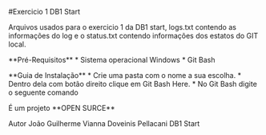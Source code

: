 #Exercicio 1 DB1 Start

<p>Arquivos usados para o exercicio 1 da DB1 start, logs.txt contendo as informações do log e o status.txt contendo informações dos
estatos do GIT local.

<p>**Pré-Requisitos**
  * Sistema operacional Windows
  * Git Bash
  
<p>**Guia de Instalação**
 * Crie uma pasta com o nome a sua escolha.
 * Dentro dela com botão direito clique em Git Bash Here.
 * No Git Bash digite o seguente comando <git clone https://github.com/Joao-gui/exercicio1.git>
 
 <p>É um projeto **OPEN SURCE**
 
 <p>Autor João Guilherme Vianna Doveinis Pellacani
 DB1 Start
  
